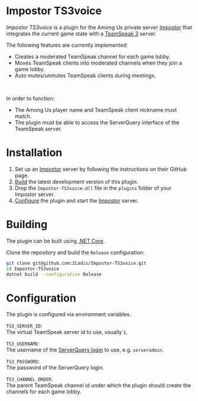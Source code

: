 # Impostor TS3voice
*Impostor TS3voice* is a plugin for the Among Us private server [Impostor] that integrates the current game state with a [TeamSpeak 3] server.

The following features are currently implemented:
- Creates a moderated TeamSpeak channel for each game lobby.
- Moves TeamSpeak clients into moderated channels when they join a game lobby.
- Auto mutes/unmutes TeamSpeak clients during meetings.

<br>

In order to function:
- The Among Us player name and TeamSpeak client nickname must match.
- The plugin must be able to access the ServerQuery interface of the TeamSpeak server.

# Installation
1. Set up an [Impostor] server by following the instructions on their GitHub page.
2. [Build](#building) the latest development version of this plugin.
3. Drop the `Impostor-TS3voice.dll` file in the `plugins` folder of your Impostor server.
4. [Configure](#configuration) the plugin and start the [Impostor] server.

# Building
The plugin can be built using [.NET Core](https://docs.microsoft.com/en-us/dotnet/core/install).

Clone the repository and build the `Release` configuration:

```sh
git clone git@github.com:ILadis/Impostor-TS3voice.git
cd Impostor-TS3voice
dotnet build --configuration Release
```

# Configuration
The plugin is configured via environment variables.

`TS3_SERVER_ID`:  
The virtual TeamSpeak server id to use, usually `1`.

`TS3_USERNAME`:  
The username of the [ServerQuery login](https://www.teamspeak3.com/support/teamspeak-3-add-server-query-user.php) to use, e.g. `serveradmin`.

`TS3_PASSWORD`:  
The password of the ServerQuery login.

`TS3_CHANNEL_ORDER`:  
The parent TeamSpeak channel id under which the plugin should create the channels for each game lobby.

[Impostor]: https://github.com/Impostor/Impostor
[TeamSpeak 3]: https://www.teamspeak.com
